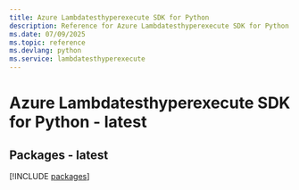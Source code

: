 ```yaml
---
title: Azure Lambdatesthyperexecute SDK for Python
description: Reference for Azure Lambdatesthyperexecute SDK for Python
ms.date: 07/09/2025
ms.topic: reference
ms.devlang: python
ms.service: lambdatesthyperexecute
---
```

# Azure Lambdatesthyperexecute SDK for Python - latest
## Packages - latest
[!INCLUDE [packages](lambdatesthyperexecute-index.md)]
